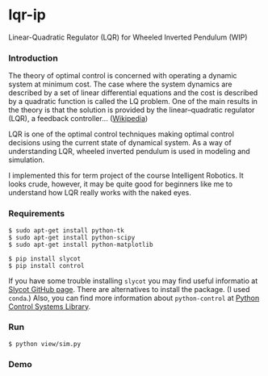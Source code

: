 # lqr-ip
Linear-Quadratic Regulator (LQR) for Wheeled Inverted Pendulum (WIP)

### Introduction

The theory of optimal control is concerned with operating a dynamic system at minimum cost. The case where the system dynamics are described by a set of linear differential equations and the cost is described by a quadratic function is called the LQ problem. One of the main results in the theory is that the solution is provided by the linear–quadratic regulator (LQR), a feedback controller... ([Wikipedia](https://en.wikipedia.org/wiki/Linear%E2%80%93quadratic_regulator))

LQR is one of the optimal control techniques making optimal control decisions using the current state of dynamical system. As a way of understanding LQR, wheeled inverted pendulum is used in modeling and simulation.

I implemented this for term project of the course Intelligent Robotics. It looks crude, however, it may be quite good for beginners like me to understand how LQR really works with the naked eyes.

### Requirements

```
$ sudo apt-get install python-tk
$ sudo apt-get install python-scipy
$ sudo apt-get install python-matplotlib

$ pip install slycot
$ pip install control
```
If you have some trouble installing `slycot` you may find useful informatio at [Slycot GitHub page](https://github.com/jgoppert/Slycot). There are alternatives to install the package. (I used `conda`.) Also, you can find more information about `python-control` at [Python Control Systems Library](http://python-control.readthedocs.io/en/latest/intro.html).

### Run

```
$ python view/sim.py
```

### Demo
